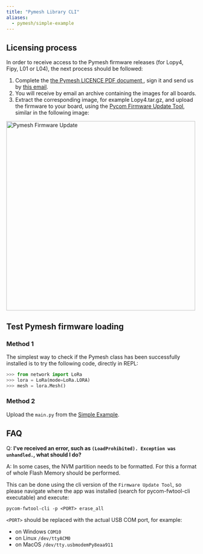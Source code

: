```yaml
---
title: "Pymesh Library CLI"
aliases:
  - pymesh/simple-example
---
```


## Licensing process

In order to receive access to the Pymesh firmware releases (for Lopy4, Fipy, L01 or L04), the next process should be followed:
<!-- <a href="/gitbook/assets/specsheets/Pycom_002_Specsheets_LoPy4_v2.pdf" target="\_blank"> the Pymesh LICENCE PDF document </a> -->

1. Complete the <a href="/gitbook/assets/pymesh/Pymesh_Licence_Copyright_Notice.pdf" target="\_blank"> the Pymesh LICENCE PDF document </a>, sign it and send us by [this email](mailto:catalin@pycom.io?subject=[Pymesh_LICENCE]).
1. You will receive by email an archive containing the images for all boards.
1. Extract the corresponding image, for example Lopy4.tar.gz, and upload the firmware to your board, using the [Pycom Firmware Update Tool](https://pycom.io/downloads/), similar in the following image:
<img src="/gitbook/assets/pymesh/pymesh_firmware_update.png" alt="Pymesh Firmware Update" width="500"/>

## Test Pymesh firmware loading

### Method 1

The simplest way to check if the Pymesh class has been successfully installed is to try the following code, directly in REPL:

```python
>>> from network import LoRa
>>> lora = LoRa(mode=LoRa.LORA)
>>> mesh = lora.Mesh()
```

### Method 2

Upload the `main.py` from the [Simple Example](/pymesh/simple-example).

## FAQ

Q: **I've received an error, such as `(LoadProhibited). Exception was unhandled.`, what should I do?**

A: In some cases, the NVM partition needs to be formatted. For this a format of whole Flash Memory should be performed.

This can be done using the cli version of the `Firmware Update Tool`, so please navigate where the app was installed (search for pycom-fwtool-cli executable) and execute:
```
pycom-fwtool-cli -p <PORT> erase_all
```

`<PORT>` should be replaced with the actual USB COM port, for example:

* on Windows `COM10`
* on Linux `/dev/ttyACM0`
* on MacOS `/dev/tty.usbmodemPy8eaa911`
